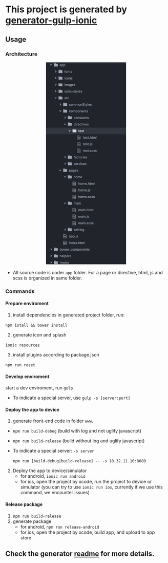 # This project is generated by [generator-gulp-ionic](https://github.com/njleonzhang/generator-gulp-ionic)

## Usage

### Architecture

<div style="text-align: center">
<img src="/assets/architecture.png" width="250">
</div>

* All source code is under `app` folder.
For a page or directive, html, js and scss is organized in same folder.

### Commands

#### Prepare enviroment
1. install dependencies
in generated project folder, run:

 `npm istall && bower install`

2. generate icon and splash

 `ionic resources`

3. install plugins according to package.json

 `npm run reset`

#### Develop enviroment
start a dev enviroment, run `gulp`
* To indicate a special server, use `gulp -s [server:port]`

#### Deploy the app to device
1. generate front-end code in folder `www`.

  * `npm run build-debug` (build with log and not uglify javascript)

  * `npm run build-release` (build without log and uglify javascript)

  * To indicate a special server:  `-s server`

    `npm run [build-debug|build-release] -- -s 10.32.11.10:8080`

2. Deploy the app to device/simulator
    * for android, `ionic run android`
    * for ios, open the project by xcode, run the project to device or simulator (you can try to use `ionic run ios`, currently if we use this command, we encounter issues)

#### Release package
1. `npm run build-release`
2. generate package
    * for android, `npm run release-android`
    * for ios, open the project by xcode, build app, and upload to app store


## Check the generator [readme](https://github.com/njleonzhang/generator-gulp-ionic) for more details.
